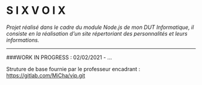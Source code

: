 # S I X V O I X

*Projet réalisé dans le cadre du module Node.js de mon DUT Informatique, il consiste en la réalisation d'un site répertoriant des personnalités et leurs informations.*

-------
###WORK IN PROGRESS : 02/02/2021 - ...

Struture de base fournie par le professeur encadrant : https://gitlab.com/MiCha/vip.git

